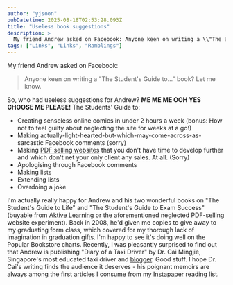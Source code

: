 ```yaml
---
author: "yjsoon"
pubDatetime: 2025-08-18T02:53:28.093Z
title: "Useless book suggestions"
description: >
  My friend Andrew asked on Facebook: Anyone keen on writing a \\"The Student's Guide to...\\" book? Let me know. So, who had useless suggestions for And...
tags: ["Links", "Links", "Ramblings"]
---
```






My friend Andrew asked on Facebook:

> Anyone keen on writing a "The Student's Guide to..." book? Let me know.

So, who had useless suggestions for Andrew? **ME ME ME OOH YES CHOOSE ME PLEASE!** The Students' Guide to:

*   Creating senseless online comics in under 2 hours a week (bonus: How not to feel guilty about neglecting the site for weeks at a go!)
*   Making actually-light-hearted-but-which-may-come-across-as-sarcastic Facebook comments (sorry)
*   Making [PDF selling websites](http://bamboobot.com) that you don't have time to develop further and which don't net your only client any sales. At all. (Sorry)
*   Apologising through Facebook comments
*   Making lists
*   Extending lists
*   Overdoing a joke

I'm actually really happy for Andrew and his two wonderful books on "The Student's Guide to Life" and "The Student's Guide to Exam Success" (buyable from [Aktive Learning](http://aktive.com.sg) or the aforementioned neglected PDF-selling website experiment). Back in 2008, he'd given me copies to give away to my graduating form class, which covered for my thorough lack of imagination in graduation gifts. I'm happy to see it's doing well on the Popular Bookstore charts. Recently, I was pleasantly surprised to find out that Andrew is publishing "Diary of a Taxi Driver" by Dr. Cai Mingjie, Singapore's most educated taxi driver and [blogger](http://taxidiary.blogspot.com). Good stuff. I hope Dr. Cai's writing finds the audience it deserves - his poignant memoirs are always among the first articles I consume from my [Instapaper](http://instapaper.com) reading list.